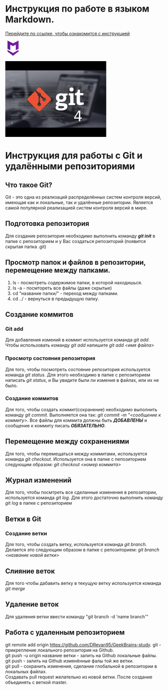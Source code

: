 # Инструкция по работе в языком Markdown.

[Перейдите по ссылке, чтобы ознакомится с инструкцией](Instruction.md)

![alt-текст](https://github.com/adam-p/markdown-here/raw/master/src/common/images/icon48.png "Текст заголовка логотипа 1") 

![Картинка](pictures/Picture.jpg)



# Инструкция для работы с Git и удалёнными репозиториями  

## Что такое Git?
Git - это одна из реализаций распределённых систем контроля версий, имеющая как и локальные, так и удалённые репозитории. Является самой популярной реализацией систем контроля версий в мире.
## Подготовка репозитория
Для создание репозитория необходимо выполнить команду ***git init***  в папке с репозиторием и у Вас создаться репозиторий (появится скрытая папка .git)

## Просмотр папок и файлов в репозитории, перемещение между папками.
1. ls - посмотреть содержимое папки, в которой находишься.
2. ls -a - посмтореть все файлы (даже скрытые)
3. cd "название папки/" - переход между папками.
4. cd ../ - вернуться в предыдущую папку.

## Создание коммитов

### Git add
Для добавления измений в коммит используется команда *git add*. Чтобы использовать команду *git add* напишите *git add <имя файла>*

### Просмотр состояния репозитория
Для того, чтобы посмотреть состояние репозитория используется команда *git status*. Для этого необходимо в папке с репозиторием написать *git status*, и Вы увидите были ли измения в файлах, или их не было.

### Создание коммитов
Для того, чтобы создать коммит(сохранение) необходимо выполнить команду *git commit*. Выполняется она так: *git commit -m "<сообщение к коммиту>*. Все файлы для коммита должны быть ***ДОБАВЛЕНЫ*** и сообщение к коммиту писать ***ОБЯЗАТЕЛЬНО***.

## Перемещение между сохранениями
Для того, чтобы перемещаться между коммитами, используется команда *git checkout*. Используется она в папке с пепозиторием следующим образом: *git checkout <номер коммита>*

## Журнал изменений
Для того, чтобы посмтреть все сделанные изменения в репозитории, используется команда *git log*. Для этого достаточно выполнить команду *git log* в папке с репозиторием

## Ветки в Git

### Создание ветки

Для того, чтобы создать ветку, используется команда *git branch*. Делается это следующим образом в папке с репозиторием: *git branch <название новой ветки>*

## Слияние веток

Для того чтобы дабавить ветку в текущую ветку используется команда *git merge <name branch>*

## Удаление веток
Для удаления ветки ввести команду "git branch -d 'name branch'"

## Работа с удаленным репозиторием
git remote add origin https://github.com/DRevan95/GeekBrains-study.  git - прикрепление локального репозитория на Github.  
git push -u origin название ветки - залить на Github локальные файлы.  
git push - залить на Github изменённые фалы той же ветки.  
git pull - сохранить изменения, сделание глобальной в репозитории в локальных файлах.  
Создавать pull request желательно из новой ветки. После создание объединять с веткой master.